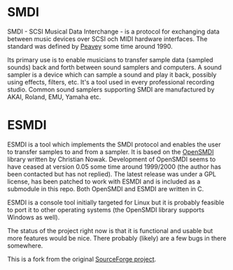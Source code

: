 # SMDI
SMDI - SCSI Musical Data Interchange - is a protocol for exchanging data between music devices over SCSI och MIDI hardware interfaces. The standard was defined by [Peavey](http://www.peavey.com) some time around 1990.

Its primary use is to enable musicians to transfer sample data (sampled sounds) back and forth between sound samplers and computers. A sound sampler is a device which can sample a sound and play it back, possibly using effects, filters, etc. It's a tool used in every professional recording studio. Common sound samplers supporting SMDI are manufactured by AKAI, Roland, EMU, Yamaha etc.

# ESMDI
ESMDI is a tool which implements the SMDI protocol and enables the user to transfer samples to and from a sampler. It is based on the [OpenSMDI](https://github.com/rdmark/OpenSMDI) library written by Christian Nowak. Development of OpenSMDI seems to have ceased at version 0.05 some time around 1999/2000 (the author has been contacted but has not replied). The latest release was under a GPL license, has been patched to work with ESMDI and is included as a submodule in this repo. Both OpenSMDI and ESMDI are written in C.

ESMDI is a console tool initially targeted for Linux but it is probably feasible to port it to other operating systems (the OpenSMDI library supports Windows as well).

The status of the project right now is that it is functional and usable but more features would be nice. There probably (likely) are a few bugs in there somewhere. 

This is a fork from the original [SourceForge project](https://sourceforge.net/projects/esmdi/).
